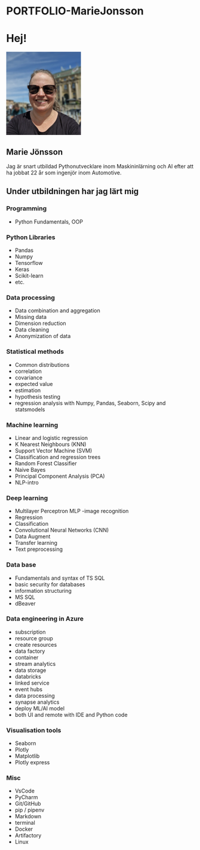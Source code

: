 # PORTFOLIO-MarieJonsson
 
# Hej!              
 <img src="selfie_github_2.png" width=200 >
 
## Marie Jönsson
 Jag är snart utbildad Pythonutvecklare inom Maskininlärning och AI efter att ha jobbat 22 år som ingenjör inom Automotive. 

## Under utbildningen har jag lärt mig
### Programming
- Python Fundamentals, OOP 

### Python Libraries
- Pandas
- Numpy
- Tensorflow
- Keras
- Scikit-learn 
- etc.

### Data processing
- Data combination and aggregation 
- Missing data
- Dimension reduction
- Data cleaning
- Anonymization of data

### Statistical methods
- Common distributions
- correlation
- covariance
- expected value
- estimation
- hypothesis testing
- regression analysis with Numpy, Pandas, Seaborn, Scipy and statsmodels

### Machine learning
- Linear and logistic regression
- K Nearest Neighbours (KNN)
- Support Vector Machine (SVM)
- Classification and regression trees 
- Random Forest Classifier
- Naive Bayes
- Principal Component Analysis (PCA) 
- NLP-intro

### Deep learning
- Multilayer Perceptron MLP -image recognition 
- Regression
- Classification
- Convolutional Neural Networks (CNN)
- Data Augment
- Transfer learning
- Text preprocessing

### Data base
- Fundamentals and syntax of TS SQL
- basic security for databases
- information structuring
- MS SQL
- dBeaver

### Data engineering in Azure
- subscription
- resource group
- create resources
- data factory
- container
- stream analytics
- data storage
- databricks
- linked service
- event hubs
- data processing
- synapse analytics
- deploy ML/AI model  
- both UI and remote with IDE and Python code

### Visualisation tools
- Seaborn
- Plotly
- Matplotlib
- Plotly express

### Misc
- VsCode 
- PyCharm
- Git/GitHub
- pip / pipenv
- Markdown
- terminal
- Docker
- Artifactory
- Linux
